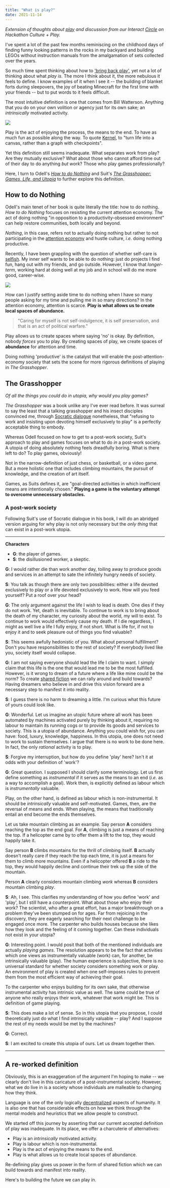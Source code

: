```yaml
---
title: "What is play?"
date: 2021-11-14
---
```


*Extension of thoughts about [play](thoughts/play.md) and discussion from our Interact [Circle](thoughts/circle.md) on Hackathon Culture + Play.*

I've spent a lot of the past few months reminiscing on the childhood days of finding funny looking patterns in the rocks in my backyard and building LEGOs without instruction manuals from the amalgamation of sets collected over the years. 

So much time spent thinking about how to ['bring back play'](posts/hackathons.md), yet not a lot of thinking about what *play is*. The more I think about it, the more nebulous it feels to define. I know examples of it when I see it -- the building of blanket forts during sleepovers, the joy of beating Minecraft for the first time with your friends -- but to put words to it feels difficult.

The most intuitive definition is one that comes from Bill Watterson. Anything that you do on your own volition or agency just for its own sake; an *intrinsically* motivated activity. 

![](/posts/images/play/agency.png)

Play is the act of enjoying the process, the means to the end. To have as much fun as possible along the way. To quote [Kernel](https://kernel.community/en/learn/module-1/joyful-subversion), to "turn life into a canvas, rather than a graph with checkpoints".

Yet this definition still seems inadequate. What separates work from play? Are they mutually exclusive? What about those who cannot afford time out of their day to do anything *but work*? Those who play games professionally?

Here, I turn to Odell's [*How to do Nothing*](thoughts/books/how-to-do-nothing.md) and Suit's [*The Grasshopper: Games, Life, and Utopia*](thoughts/books/grasshopper.md) to further explore this definition.

## How to do Nothing
Odell's main tenet of her book is quite literally the title: how to do nothing. *How to do Nothing* focuses on resisting the current attention economy. The act of doing nothing "in opposition to a productivity-obsessed environment" can help restore communities, both locally and beyond.

*Nothing*, in this case, refers not to actually doing nothing but rather to not participating in the [attention economy](thoughts/attention-economy.md) and hustle culture, *i.e.* doing nothing productive.

Recently, I have been grappling with the question of whether self-care is [selfish](thoughts/selfishness.md). My inner self wants to be able to do nothing: just do projects I find fun, hang out with my friends, and go outside. However, I know that *longer-term*, working hard at doing well at my job and in school will do me more good, career-wise.

![](/posts/images/play/long-term.png)

How can I justify setting aside time to do nothing when I have so many people asking for my time and pulling me in so many directions? In the attention economy, attention is scarce. **Play is what allows us to create local spaces of abundance.**

> "Caring for myself is not self-indulgence, it is self preservation, and that is an act of political warfare."

Play allows us to create spaces where saying 'no' is okay. By definition, nobody *forces* you to play. By creating spaces of play, we create spaces of **abundance** for attention and time.

Doing nothing 'productive' is the catalyst that will enable the post-attention-economy society that sets the scene for more rigorous definitions of playing in *The Grasshopper*.

## The Grasshopper
*Of all the things you could do in utopia, why would you play games?*

*The Grasshopper* was a book unlike any I've ever read before. It was surreal to say the least that a talking grasshopper and his insect disciples convinced me, through [Socratic dialogue](https://www.thoughtco.com/socratic-dialogue-argumentation-1691972) nonetheless, that "refusing to work and insisting upon devoting himself exclusively to play" is a perfectly acceptable thing to embody.

Whereas Odell focused on how to get to a post-work society, Suit's approach to play and games focuses on what to do *in* a post-work society. A utopia of doing absolutely nothing feels dreadfully boring. What is there left to do? To play games, obviously!

Not in the narrow-definition of just chess, or basketball, or a video game. But a more holistic one that includes climbing mountains, the pursuit of knowledge, and the creation of art itself.

Games, as Suits defines it, are "goal-directed activities in which inefficient means are intentionally chosen." **Playing a game is the voluntary attempt to overcome unnecessary obstacles.**

### A post-work society
Following Suit's use of Socratic dialogue in his book, I will do an abridged version arguing for why play is not only necessary but the *only thing* that can exist in a post-work utopia.

---

**Characters**
- **G**: the player of games.
- **S**: the disillusioned worker, a skeptic. 

**G**: I would rather die than work another day, toiling away to produce goods and services in an attempt to sate the infinitely hungry needs of society. 

**S**: You talk as though there are only two possibilities: either a life devoted exclusively to play or a life devoted exclusively to work. How will you feed yourself? Put a roof over your head?

**G**: The only argument against the life I wish to lead is death. One dies if they do not work. Yet, death is inevitable. To continue to work is to bring about the death of my character, my curiosity about the world, my will to exist. To continue to work would effectively cause my death. If I die regardless, I might as well live a life I fully enjoy, if not short. What is life for, if not to enjoy it and to seek pleasure out of things you find valuable?

**S**: This seems awfully hedonistic of you. What about personal fulfillment? Don't you have responsibilities to the rest of society?  If everybody lived like you, society itself would collapse.

**G**: I am not saying everyone should lead the life I claim to want. I simply claim that this life is the one that would lead me to be the most fulfilled. However, is it wrong to dream of a future where a life like mine could be the norm? To create [shared fiction](thoughts/fiction.md) we can rally around and build towards? Having dreamers who believe in and drive this vision forward are a necessary step to manifest it into reality.

**S**: I guess there is no harm to dreaming a little. I'm curious what this future of yours could look like.

**G**: Wonderful. Let us imagine an utopic future where all work has been automated by machines activated purely by thinking about it, requiring no labour to maintain its running cogs or to provide its goods and services to society. This is a utopia of abundance. Anything you could wish for, you can have: food, luxury, knowledge, happiness. In this utopia, one does not need to work to sustain themselves. I argue that there is no work to be done here. In fact, the only *rational* activity is to play.

**S**: Forgive my interruption, but how do you define 'play' here? Isn't it at odds with your definition of 'work'?

**G**: Great question. I supposed I should clarify some terminology. Let us first define something as *instrumental* if it serves as the means to an end (*i.e.* as a way to accomplish a goal). Work then, is explicitly defined as labour which is *instrumentally* valuable.

Play, on the other hand, is defined as labour which is non-instrumental. It should be *intrinsically* valuable and self-motivated. Games, then, are the reversal of means and ends. When playing, the means that traditionally entail an end become the ends themselves.

Let us take mountain climbing as an example. Say person **A** considers reaching the top as the end goal. For **A**, climbing is just a means of reaching the top. If a helicopter came by to offer them a lift to the top, they would happily take it.

Say person **B** climbs mountains for the thrill of climbing itself. **B** actually doesn't really care if they reach the top each time, it is just a means for them to climb more mountains. Even if a helicopter offered **B** a ride to the top, they would happily decline and continue their trek up the side of the mountain.

Person **A** clearly considers mountain climbing *work* whereas **B** considers mountain climbing *play*.

**S**: Ah, I see. This clarifies my understanding of how you define 'work' and 'play', but I still have a counterpoint. What about those who enjoy their work? The scientist, who after a great effort, has a major breakthrough on a problem they've been stumped on for ages. Far from rejoicing in the discovery, they are eagerly searching for their next challenge to be engaged once more. The carpenter who builds houses because she likes how they look and the feeling of it coming together. Can these individuals not exist in your utopia?

**G**: Interesting point. I would posit that both of the mentioned individuals are actually *playing games*. The resolution appears to be the fact that activities which one views as instrumentally valuable (work) can, for another, be intrinsically valuable (play). The human experience is subjective, there is no universal standard for whether society considers something work or play. An environment of play is created when one self-imposes rules to prevent them from the most efficient way of achieving their goal.

To the carpenter who enjoys building for its own sake, that otherwise instrumental activity has intrinsic value as well. The same could be true of anyone who really enjoys their work, whatever that work might be. This is definition of game playing.

**S**: This does make a lot of sense. So in this utopia that you propose, I could theoretically just do what I find intrinsically valuable -- play? And I suppose the rest of my needs would be met by the machines?

**G**: Correct.

**S**: I am excited to create this utopia of ours. Let us dream together then.

---

## A re-worked definition
Obviously, this is an exaggeration of the argument I'm hoping to make -- we clearly don't live in this caricature of a post-instrumental society. However, what we do live in is a society whose individuals are malleable to changing how they think.

Language is one of the only logically [decentralized](thoughts/decentralization.md) aspects of humanity. It is also one that has considerable effects on how we think through the mental models and heuristics that we allow people to construct.

We started off this journey by asserting that our current accepted definition of play was inadequate. In its place, we offer a charcuterie of alternatives:

- Play is an *intrinsically* motivated activity. 
- Play is labour which is non-instrumental.
- Play is the act of enjoying the means to the end.
- Play is what allows us to create local spaces of abundance.

Re-defining play gives us power in the form of shared fiction which we can build towards and manifest into reality.

Here's to building the future we can play in.
